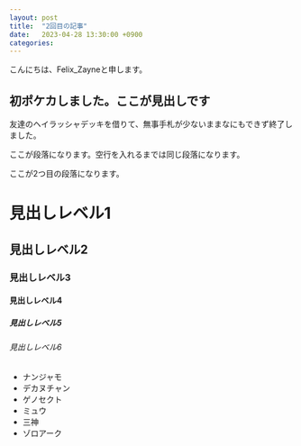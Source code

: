 ```yaml
---
layout: post
title:  "2回目の記事"
date:   2023-04-28 13:30:00 +0900
categories:
---
```

こんにちは、Felix_Zayneと申します。

## 初ポケカしました。ここが見出しです

友達のヘイラッシャデッキを借りて、無事手札が少ないままなにもできず終了しました。

ここが段落になります。空行を入れるまでは同じ段落になります。

ここが2つ目の段落になります。

# 見出しレベル1
## 見出しレベル2
### 見出しレベル3
#### 見出しレベル4
##### 見出しレベル5
###### 見出しレベル6

- ナンジャモ
- デカヌチャン
- ゲノセクト
- ミュウ
- 三神
- ゾロアーク